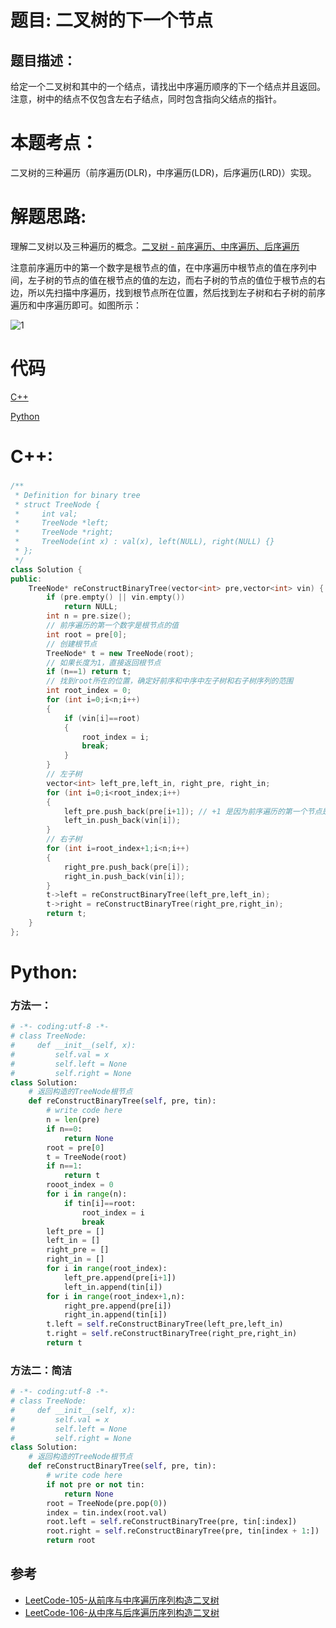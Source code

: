 # 题目: 二叉树的下一个节点
## 题目描述：
给定一个二叉树和其中的一个结点，请找出中序遍历顺序的下一个结点并且返回。注意，树中的结点不仅包含左右子结点，同时包含指向父结点的指针。
# 本题考点：
  
  二叉树的三种遍历（前序遍历(DLR)，中序遍历(LDR)，后序遍历(LRD)）实现。
  
# 解题思路:

   理解二叉树以及三种遍历的概念。[二叉树 - 前序遍历、中序遍历、后序遍历](https://www.jianshu.com/p/acb33735b933)
   
   注意前序遍历中的第一个数字是根节点的值，在中序遍历中根节点的值在序列中间，左子树的节点的值在根节点的值的左边，而右子树的节点的值位于根节点的右边，所以先扫描中序遍历，找到根节点所在位置，然后找到左子树和右子树的前序遍历和中序遍历即可。如图所示：
   
   ![1](https://github.com/bryceustc/CodingInterviews/blob/master/ConstructBinaryTree/Images/1.jpg)
# 代码

[C++](./NextNodeInBinaryTrees.cpp)

[Python](./NextNodeInBinaryTrees.py)

# C++: 
### 
```c++
/**
 * Definition for binary tree
 * struct TreeNode {
 *     int val;
 *     TreeNode *left;
 *     TreeNode *right;
 *     TreeNode(int x) : val(x), left(NULL), right(NULL) {}
 * };
 */
class Solution {
public:
    TreeNode* reConstructBinaryTree(vector<int> pre,vector<int> vin) {
        if (pre.empty() || vin.empty())
            return NULL;
        int n = pre.size();
        // 前序遍历的第一个数字是根节点的值
        int root = pre[0];
        // 创建根节点
        TreeNode* t = new TreeNode(root);
        // 如果长度为1，直接返回根节点
        if (n==1) return t;
        // 找到root所在的位置，确定好前序和中序中左子树和右子树序列的范围
        int root_index = 0;
        for (int i=0;i<n;i++)
        {
            if (vin[i]==root)
            {
                root_index = i;
                break;
            }
        }
        // 左子树
        vector<int> left_pre,left_in, right_pre, right_in;
        for (int i=0;i<root_index;i++)
        {
            left_pre.push_back(pre[i+1]); // +1 是因为前序遍历的第一个节点是根节点
            left_in.push_back(vin[i]);
        }
        // 右子树
        for (int i=root_index+1;i<n;i++)
        {
            right_pre.push_back(pre[i]);
            right_in.push_back(vin[i]);
        }
        t->left = reConstructBinaryTree(left_pre,left_in);
        t->right = reConstructBinaryTree(right_pre,right_in);
        return t;
    }
};
```

# Python:
###  方法一：
```python
# -*- coding:utf-8 -*-
# class TreeNode:
#     def __init__(self, x):
#         self.val = x
#         self.left = None
#         self.right = None
class Solution:
    # 返回构造的TreeNode根节点
    def reConstructBinaryTree(self, pre, tin):
        # write code here
        n = len(pre)
        if n==0:
            return None
        root = pre[0]
        t = TreeNode(root)
        if n==1:
            return t
        rooot_index = 0
        for i in range(n):
            if tin[i]==root:
                root_index = i
                break
        left_pre = []
        left_in = []
        right_pre = []
        right_in = []
        for i in range(root_index):
            left_pre.append(pre[i+1])
            left_in.append(tin[i])
        for i in range(root_index+1,n):
            right_pre.append(pre[i])
            right_in.append(tin[i])
        t.left = self.reConstructBinaryTree(left_pre,left_in)
        t.right = self.reConstructBinaryTree(right_pre,right_in)
        return t
```

### 方法二：简洁
```python
# -*- coding:utf-8 -*-
# class TreeNode:
#     def __init__(self, x):
#         self.val = x
#         self.left = None
#         self.right = None
class Solution:
    # 返回构造的TreeNode根节点
    def reConstructBinaryTree(self, pre, tin):
        # write code here
        if not pre or not tin:
            return None
        root = TreeNode(pre.pop(0))
        index = tin.index(root.val)
        root.left = self.reConstructBinaryTree(pre, tin[:index])
        root.right = self.reConstructBinaryTree(pre, tin[index + 1:])
        return root
```
## 参考
  -  [LeetCode-105-从前序与中序遍历序列构造二叉树](https://github.com/bryceustc/LeetCode_Note/blob/master/cpp/Construct-Binary-Tree-From-Preorder-And-Inorder-Traversal/README.md)
   -  [LeetCode-106-从中序与后序遍历序列构造二叉树](https://github.com/bryceustc/LeetCode_Note/blob/master/cpp/Construct-Binary-Tree-From-Ineorder-And-Postorder-Traversal/README.md)

